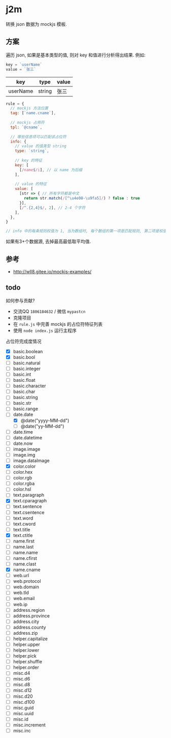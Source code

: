 # j2m
转换 json 数据为 mockjs 模板.

## 方案
遍历 json, 如果是基本类型的值, 则对 key 和值进行分析得出结果.
例如:

``` js
key = `userName`
value = `张三`

```

| key | type | value |
| - | - | - |
| userName | string | 张三|

``` js
rule = {
  // mockjs 方法位置
  tag: [`name.cname`],
  
  // mockjs 占用符
  tpl: `@cname`,
  
  // 哪些信息项可以匹配该占位符
  info: {
    // value 的值类型 string
    type: `string`,
    
    // key 的特征
    key: [
      [/name$/i], // 以 name 为后缀
    ],
    
    // value 的特征
    value: [
      [str => { // 所有字符都是中文
        return str.match(/[^\u4e00-\u9fa5]/) ? false : true
      }],
      [/^.{2,4}$/, 2], // 2-4 个字符
    ],
  },
}

// info 中的每条规则权值为 1, 当为数组时, 每个数组的第一项是匹配规则, 第二项是权值, 默认为 1
```

如果有3+个数据源, 去掉最高最低取平均值.

## 参考
- http://wll8.gitee.io/mockjs-examples/

## todo
如何参与贡献?
- 交流QQ `1806184632` / 微信 `mypastcn`
- 克隆项目
- 在 `rule.js` 中完善 mockjs 的占位符特征列表
- 使用 `node index.js` 运行主程序

占位符完成度情况
- [x] basic.boolean
- [x] basic.bool
- [ ] basic.natural
- [ ] basic.integer
- [ ] basic.int
- [ ] basic.float
- [ ] basic.character
- [ ] basic.char
- [ ] basic.string
- [ ] basic.str
- [ ] basic.range
- [ ] date.date
  - [x] @date("yyyy-MM-dd")
  - [ ] @date("yy-MM-dd")
- [ ] date.time
- [ ] date.datetime
- [ ] date.now
- [ ] image.image
- [ ] image.img
- [ ] image.dataImage
- [x] color.color
- [ ] color.hex
- [ ] color.rgb
- [ ] color.rgba
- [ ] color.hsl
- [ ] text.paragraph
- [x] text.cparagraph
- [ ] text.sentence
- [ ] text.csentence
- [ ] text.word
- [ ] text.cword
- [ ] text.title
- [x] text.ctitle
- [ ] name.first
- [ ] name.last
- [ ] name.name
- [ ] name.cfirst
- [ ] name.clast
- [x] name.cname
- [ ] web.url
- [ ] web.protocol
- [ ] web.domain
- [ ] web.tld
- [ ] web.email
- [ ] web.ip
- [ ] address.region
- [ ] address.province
- [ ] address.city
- [ ] address.county
- [ ] address.zip
- [ ] helper.capitalize
- [ ] helper.upper
- [ ] helper.lower
- [ ] helper.pick
- [ ] helper.shuffle
- [ ] helper.order
- [ ] misc.d4
- [ ] misc.d6
- [ ] misc.d8
- [ ] misc.d12
- [ ] misc.d20
- [ ] misc.d100
- [ ] misc.guid
- [ ] misc.uuid
- [ ] misc.id
- [ ] misc.increment
- [ ] misc.inc
